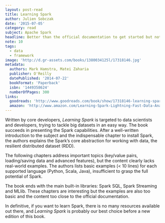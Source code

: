 ```yaml
---
layout: post-read
title: Learning Spark
author: Julien Sobczak
date: '2015-07-05'
category: read
subject: Apache Spark
headline: Better than the official documentation to get started but not so much helpful to truly learn Spark.
note: 10
tags:
  - data
  - framework
image: 'http://d.gr-assets.com/books/1380034125l/17318146.jpg'
metadata:
  authors: Mark Hamstra, Matei Zaharia
  publisher: O'Reilly
  datePublished: '2014-07-22'
  bookFormat: 'Paperback'
  isbn: '1449358624'
  numberOfPages: 300
links:
  goodreads: 'http://www.goodreads.com/book/show/17318146-learning-spark'
  amazon: 'http://www.amazon.com/Learning-Spark-Lightning-Fast-Data-Analysis/dp/1449358624/'
---
```


Written by core developers, *Learning Spark* is targeted to data scientists and developers, trying to tackle big datasets in an easy way. The book succeeds in presenting the Spark capabilities. After a well-written introduction to the subject and the indispensable chapter to install Spark, the authors explains the Spark’s core abstraction for working with data, the resilient distributed dataset (RDD).

The following chapters address important topics (key/value pairs, loading/saving data and advanced features), but the content clearly lacks real-world examples. The authors lists basic examples (< 10 lines) for each supported language (Python, Scala, Java), insufficient to grasp the full potential of Spark.

The book ends with the main built-in libraries: Spark SQL, Spark Streaming and MLlib. These chapters are interesting but the examples are also too basic and the content too close to the official documentation.

In definitive, if you want to learn Spark, there is no many resources available out there, and *Learning Spark* is probably our best choice before a new edition of this book.
